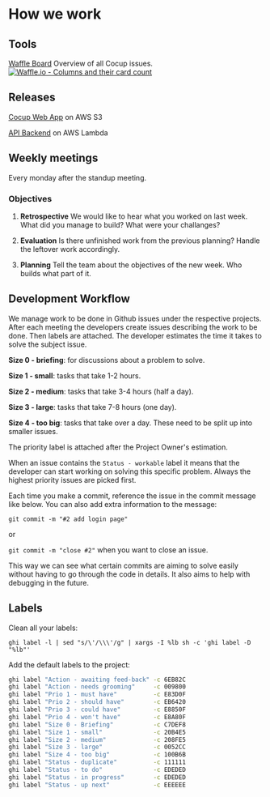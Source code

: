 # How we work

## Tools

[Waffle Board](https://waffle.io/cocupcoffee/cocup) Overview of all Cocup issues.
[![Waffle.io - Columns and their card count](https://badge.waffle.io/cocupcoffee/cocup.svg?columns=all)](https://waffle.io/cocupcoffee/cocup)


## Releases

[Cocup Web App](http://cocup-app.s3-website.eu-central-1.amazonaws.com/) on AWS S3

[API Backend](https://ave52krdnk.execute-api.eu-central-1.amazonaws.com/dev) on AWS Lambda

## Weekly meetings

Every monday after the standup meeting.

### Objectives

1. **Retrospective** We would like to hear what you worked on last week. What did you manage to build? What were your challanges?

2. **Evaluation** Is there unfinished work from the previous planning? Handle the leftover work accordingly.

3. **Planning** Tell the team about the objectives of the new week. Who builds what part of it.

## Development Workflow

We manage work to be done in Github issues under the respective projects. After each meeting the developers create issues describing the work to be done. Then labels are attached. The developer estimates the time it takes to solve the subject issue. 

__Size 0 - briefing__: for discussions about a problem to solve.

__Size 1 - small__: tasks that take 1-2 hours.

__Size 2 - medium__: tasks that take 3-4 hours (half a day).

__Size 3 - large__: tasks that take 7-8 hours (one day).

__Size 4 - too big__: tasks that take over a day. These need to be split up into smaller issues.

The priority label is attached after the Project Owner's estimation.

When an issue contains the `Status - workable` label it means that the developer can start working on solving this specific problem. Always the highest priority issues are picked first.

Each time you make a commit, reference the issue in the commit message like below. You can also add extra information to the message:

`git commit -m "#2 add login page"`

or 

`git commit -m "close #2"` when you want to close an issue.

This way we can see what certain commits are aiming to solve easily without having to go through the code in details. It also aims to help with debugging in the future.

## Labels

Clean all your labels:

`ghi label -l | sed "s/\'/\\\'/g" | xargs -I %lb sh -c 'ghi label -D "%lb"'`

Add the default labels to the project:

```sh
ghi label "Action - awaiting feed-back" -c 6EB82C
ghi label "Action - needs grooming"     -c 009800
ghi label "Prio 1 - must have"          -c E83D0F
ghi label "Prio 2 - should have"        -c EB6420
ghi label "Prio 3 - could have"         -c E8850F
ghi label "Prio 4 - won't have"         -c E8A80F
ghi label "Size 0 - Briefing"           -c C7DEF8
ghi label "Size 1 - small"              -c 20B4E5
ghi label "Size 2 - medium"             -c 208FE5
ghi label "Size 3 - large"              -c 0052CC
ghi label "Size 4 - too big"            -c 100B6B
ghi label "Status - duplicate"          -c 111111
ghi label "Status - to do"              -c EDEDED
ghi label "Status - in progress"        -c EDEDED
ghi label "Status - up next"            -c EEEEEE
```
